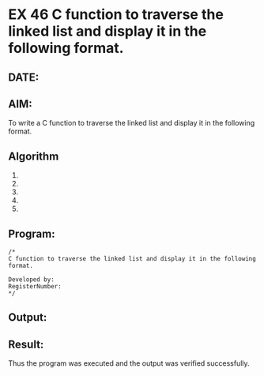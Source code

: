 # EX 46 C function to traverse the linked list and display it in the following format.
## DATE:
## AIM:
To write a C function to traverse the linked list and display it in the following format.

## Algorithm
1. 
2. 
3. 
4.  
5.   

## Program:
```
/*
C function to traverse the linked list and display it in the following format.

Developed by: 
RegisterNumber:  
*/
```

## Output:



## Result:
Thus the program was executed and the output was verified successfully.
